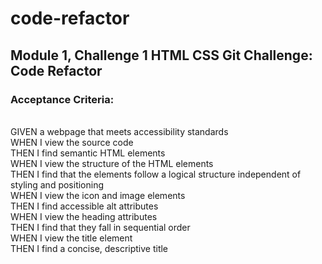 # code-refactor
<h2>Module 1, Challenge 1 HTML CSS Git Challenge: Code Refactor</h2>

<h3>Acceptance Criteria: </h3><br/>
GIVEN a webpage that meets accessibility standards <br/>
WHEN I view the source code <br/>
THEN I find semantic HTML elements <br/>
WHEN I view the structure of the HTML elements <br/>
THEN I find that the elements follow a logical structure independent of styling and positioning <br/>
WHEN I view the icon and image elements <br/>
THEN I find accessible alt attributes <br/>
WHEN I view the heading attributes <br/>
THEN I find that they fall in sequential order <br/>
WHEN I view the title element <br/>
THEN I find a concise, descriptive title <br/>